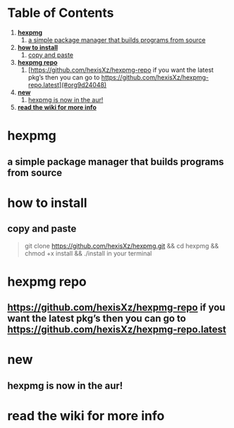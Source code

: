 
# Table of Contents

1.  [**hexpmg**](#org1dffeb1)
    1.  [a simple package manager that builds programs from source](#org3a245ed)
2.  [**how to install**](#org4e7ff7f)
    1.  [copy and paste](#org29c7d20)
3.  [**hexpmg repo**](#org4f940e3)
    1.  [https://github.com/hexisXz/hexpmg-repo if you want the latest pkg&rsquo;s then you can go to https://github.com/hexisXz/hexpmg-repo.latest](#org9d24048)
4.  [**new**](#org4e6ac9f)
    1.  [hexpmg is now in the aur!](#orgcf6db55)
5.  [**read the wiki for more info**](#org2d257bb)



<a id="org1dffeb1"></a>

# **hexpmg**


<a id="org3a245ed"></a>

## a simple package manager that builds programs from source


<a id="org4e7ff7f"></a>

# **how to install**


<a id="org29c7d20"></a>

## copy and paste

> 
> 
> git clone <https://github.com/hexisXz/hexpmg.git> && cd hexpmg && chmod +x install && ./install in your terminal


<a id="org4f940e3"></a>

# **hexpmg repo**


<a id="org9d24048"></a>

## <https://github.com/hexisXz/hexpmg-repo> if you want the latest pkg&rsquo;s then you can go to <https://github.com/hexisXz/hexpmg-repo.latest>


<a id="org4e6ac9f"></a>

# **new**


<a id="orgcf6db55"></a>

## hexpmg is now in the aur!


<a id="org2d257bb"></a>

# **read the wiki for more info**

